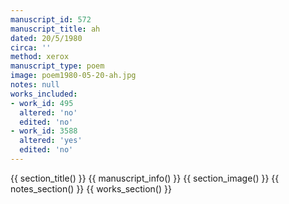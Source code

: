 ```yaml
---
manuscript_id: 572
manuscript_title: ah
dated: 20/5/1980
circa: ''
method: xerox
manuscript_type: poem
image: poem1980-05-20-ah.jpg
notes: null
works_included:
- work_id: 495
  altered: 'no'
  edited: 'no'
- work_id: 3588
  altered: 'yes'
  edited: 'no'
---
```


{{ section_title() }}
{{ manuscript_info() }}
{{ section_image() }}
{{ notes_section() }}
{{ works_section() }}
